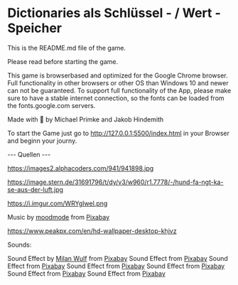 # Dictionaries als Schlüssel - / Wert - Speicher

This is the README.md file of the game.

Please read before starting the game.

This game is browserbased and optimized for the Google Chrome browser. Full functionality in other browsers or other OS than Windows 10 and newer can not be guaranteed.
To support full functionality of the App, please make sure to have a stable internet connection, so the fonts can be loaded from the fonts.google.com servers.

Made with 🤍 by Michael Primke and Jakob Hindemith

To start the Game just go to http://127.0.0.1:5500/index.html in your Browser and beginn your journy.


--- Quellen ---

https://images2.alphacoders.com/941/941898.jpg

https://image.stern.de/31691796/t/dy/v3/w960/r1.7778/-/hund-fa-ngt-ka-se-aus-der-luft.jpg

https://i.imgur.com/WRYgIwel.png

Music by <a href="https://pixabay.com/users/moodmode-33139253/?utm_source=link-attribution&utm_medium=referral&utm_campaign=music&utm_content=138828">moodmode</a> from <a href="https://pixabay.com//?utm_source=link-attribution&utm_medium=referral&utm_campaign=music&utm_content=138828">Pixabay</a>

https://www.peakpx.com/en/hd-wallpaper-desktop-khjvz

Sounds:

Sound Effect by <a href="https://pixabay.com/de/users/milanwulf-2066474/?utm_source=link-attribution&utm_medium=referral&utm_campaign=music&utm_content=166327">Milan Wulf</a> from <a href="https://pixabay.com//?utm_source=link-attribution&utm_medium=referral&utm_campaign=music&utm_content=166327">Pixabay</a>
Sound Effect from <a href="https://pixabay.com/sound-effects/?utm_source=link-attribution&utm_medium=referral&utm_campaign=music&utm_content=6104">Pixabay</a>
Sound Effect from <a href="https://pixabay.com/?utm_source=link-attribution&utm_medium=referral&utm_campaign=music&utm_content=23688">Pixabay</a>
Sound Effect from <a href="https://pixabay.com/sound-effects/?utm_source=link-attribution&utm_medium=referral&utm_campaign=music&utm_content=14418">Pixabay</a>
Sound Effect from <a href="https://pixabay.com/sound-effects/?utm_source=link-attribution&utm_medium=referral&utm_campaign=music&utm_content=7058">Pixabay</a>
Sound Effect from <a href="https://pixabay.com/sound-effects/?utm_source=link-attribution&utm_medium=referral&utm_campaign=music&utm_content=82825">Pixabay</a>
Sound Effect from <a href="https://pixabay.com/sound-effects/?utm_source=link-attribution&utm_medium=referral&utm_campaign=music&utm_content=68338">Pixabay</a>
